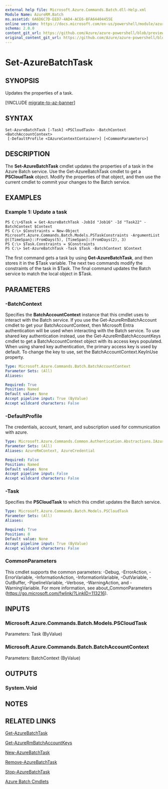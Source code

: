 ```yaml
---
external help file: Microsoft.Azure.Commands.Batch.dll-Help.xml
Module Name: AzureRM.Batch
ms.assetid: 6A6D6C7D-EED7-4AD4-ACE6-BFA64404455E
online version: https://docs.microsoft.com/en-us/powershell/module/azurerm.batch/set-azurebatchtask
schema: 2.0.0
content_git_url: https://github.com/Azure/azure-powershell/blob/preview/src/ResourceManager/AzureBatch/Commands.Batch/help/Set-AzureBatchTask.md
original_content_git_url: https://github.com/Azure/azure-powershell/blob/preview/src/ResourceManager/AzureBatch/Commands.Batch/help/Set-AzureBatchTask.md
---
```


# Set-AzureBatchTask

## SYNOPSIS
Updates the properties of a task.

[!INCLUDE [migrate-to-az-banner](../../includes/migrate-to-az-banner.md)]

## SYNTAX

```
Set-AzureBatchTask [-Task] <PSCloudTask> -BatchContext <BatchAccountContext>
 [-DefaultProfile <IAzureContextContainer>] [<CommonParameters>]
```

## DESCRIPTION
The **Set-AzureBatchTask** cmdlet updates the properties of a task in the Azure Batch service.
Use the Get-AzureBatchTask cmdlet to get a **PSCloudTask** object.
Modify the properties of that object, and then use the current cmdlet to commit your changes to the Batch service.

## EXAMPLES

### Example 1: Update a task
```
PS C:\>$Task = Get-AzureBatchTask -JobId "Job16" -Id "Task22" -BatchContext $Context
PS C:\> $Constraints = New-Object Microsoft.Azure.Commands.Batch.Models.PSTaskConstraints -ArgumentList @([TimeSpan}::FromDays(5), [TimeSpan]::FromDays(2), 3)
PS C:\> $Task.Constraints = $Constraints
PS C:\> Set-AzureBatchTask -Task $Task -BatchContext $Context
```

The first command gets a task by using **Get-AzureBatchTask**, and then stores it in the $Task variable.
The next two commands modify the constraints of the task in $Task.
The final command updates the Batch service to match the local object in $Task.

## PARAMETERS

### -BatchContext
Specifies the **BatchAccountContext** instance that this cmdlet uses to interact with the Batch service.
If you use the Get-AzureRmBatchAccount cmdlet to get your BatchAccountContext, then Microsoft Entra authentication will be used when interacting with the Batch service. To use shared key authentication instead, use the Get-AzureRmBatchAccountKeys cmdlet to get a BatchAccountContext object with its access keys populated. When using shared key authentication, the primary access key is used by default. To change the key to use, set the BatchAccountContext.KeyInUse property.

```yaml
Type: Microsoft.Azure.Commands.Batch.BatchAccountContext
Parameter Sets: (All)
Aliases:

Required: True
Position: Named
Default value: None
Accept pipeline input: True (ByValue)
Accept wildcard characters: False
```

### -DefaultProfile
The credentials, account, tenant, and subscription used for communication with azure.

```yaml
Type: Microsoft.Azure.Commands.Common.Authentication.Abstractions.IAzureContextContainer
Parameter Sets: (All)
Aliases: AzureRmContext, AzureCredential

Required: False
Position: Named
Default value: None
Accept pipeline input: False
Accept wildcard characters: False
```

### -Task
Specifies the **PSCloudTask** to which this cmdlet updates the Batch service.

```yaml
Type: Microsoft.Azure.Commands.Batch.Models.PSCloudTask
Parameter Sets: (All)
Aliases:

Required: True
Position: 0
Default value: None
Accept pipeline input: True (ByValue)
Accept wildcard characters: False
```

### CommonParameters
This cmdlet supports the common parameters: -Debug, -ErrorAction, -ErrorVariable, -InformationAction, -InformationVariable, -OutVariable, -OutBuffer, -PipelineVariable, -Verbose, -WarningAction, and -WarningVariable. For more information, see about_CommonParameters (https://go.microsoft.com/fwlink/?LinkID=113216).

## INPUTS

### Microsoft.Azure.Commands.Batch.Models.PSCloudTask
Parameters: Task (ByValue)

### Microsoft.Azure.Commands.Batch.BatchAccountContext
Parameters: BatchContext (ByValue)

## OUTPUTS

### System.Void

## NOTES

## RELATED LINKS

[Get-AzureBatchTask](./Get-AzureBatchTask.md)

[Get-AzureRmBatchAccountKeys](./Get-AzureRmBatchAccountKeys.md)

[New-AzureBatchTask](./New-AzureBatchTask.md)

[Remove-AzureBatchTask](./Remove-AzureBatchTask.md)

[Stop-AzureBatchTask](./Stop-AzureBatchTask.md)

[Azure Batch Cmdlets](./AzureRM.Batch.md)
